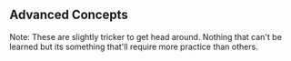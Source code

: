 ##  Advanced Concepts

Note:
These are slightly tricker to get head around. Nothing that can't be learned but its something that'll require more practice than others.
